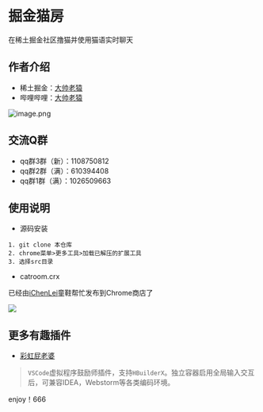 # 掘金猫房

在稀土掘金社区撸猫并使用猫语实时聊天

## 作者介绍

- 稀土掘金：[大帅老猿](https://juejin.cn/user/2955079655898093)
- 哔哩哔哩：[大帅老猿](https://space.bilibili.com/422646817)

![image.png](https://p9-juejin.byteimg.com/tos-cn-i-k3u1fbpfcp/3de9fec981a44f0b8190dda353cfd75e~tplv-k3u1fbpfcp-watermark.image?)

## 交流Q群

- qq群3群（新）：1108750812
- qq群2群（满）：610394408
- qq群1群（满）：1026509663

## 使用说明

- 源码安装

```
1. git clone 本仓库
2. chrome菜单>更多工具>加载已解压的扩展工具
3. 选择src目录
```

- catroom.crx

已经由[iChenLei](https://github.com/iChenLei)童鞋帮忙发布到Chrome商店了

[![](https://p3-juejin.byteimg.com/tos-cn-i-k3u1fbpfcp/894192fd6bbe4ce98a679d4f83745c33~tplv-k3u1fbpfcp-zoom-1.image)](https://chrome.google.com/webstore/detail/%E6%8E%98%E9%87%91%E5%85%BB%E7%8C%AB/cpcipdimojbgeegcdhalegkbaelnellb)


## 更多有趣插件

- [彩虹屁老婆](https://github.com/ezshine/live2d-model-collections)

> `VSCode`虚拟程序鼓励师插件，支持`HBuilderX`。独立容器启用全局输入交互后，可兼容IDEA，Webstorm等各类编码环境。

enjoy！666
